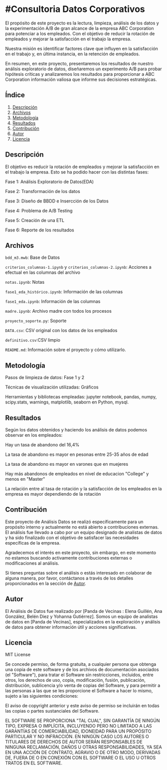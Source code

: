 
#
# #Consultoria Datos Corporativos

El propósito de este proyecto es la lectura, limpieza, análisis de los datos y la experimentación A/B de gran alcance de la empresa ABC Corporation para potenciar a los empleados. Con el objetivo de reducir la rotación de empleados y mejorar la satisfacción en el trabajo la empresa. 

Nuestra misión es identificar factores clave que influyen en la satisfacción en el trabajo y, en última instancia, en la retención de empleados.

En resumen, en este proyecto, presentaremos los resultados de nuestro análisis exploratorio de datos, diseñaremos un experimento A/B para probar hipótesis críticas y analizaremos los resultados para proporcionar a ABC Corporation información valiosa que informe sus decisiones estratégicas.

## Índice


1. [Descripción](#descripción)
2. [Archivos](#archivos)
3. [Metodología](#metodología)
4. [Resultados](#resultados)
5. [Contribución](#contribución)
6. [Autor](#autor)
7. [Licencia](#licencia)


## Descripción

El objetivo es reducir la rotación de empleados y mejorar la satisfacción en el trabajo la empresa. Esto se ha podido hacer con las distintas fases:

Fase 1: Análisis Exploratorio de Datos(EDA)

Fase 2: Transformación de los datos

Fase 3: Diseño de BBDD e Insercción de los Datos

Fase 4: Problema de A/B Testing

Fase 5: Creación de una ETL

Fase 6: Reporte de los resultados


## Archivos

`bdd_m3.mwb`: Base de Datos

`criterios_columnas-1.ipynb` y `criterios_columnas-2.ipynb`: Acciones a efectual en las columnas del archivo

`notas.ipynb`: Notas

`fase1_eda_histórico.ipynb`: Información de las columnas

`fase1_eda.ipynb`: Información de las columnas

`madre.ipynb`: Archivo madre con todos los procesos

`proyecto_soporte.py`: Soporte

`DATA.csv`: CSV original con los datos de los empleados

`definitivo.csv`:CSV limpio

`README.md`: Información sobre el proyecto y cómo utilizarlo.


## Metodología

Pasos de limpieza de datos: Fase 1 y 2

Técnicas de visualización utilizadas: Gráficos 

Herramientas y bibliotecas empleadas: jupyter notebook, pandas, numpy, scipy.stats, warnings, matplotlib, seaborn en Python, mysql.


## Resultados

Según los datos obtenidos y haciendo los análisis de datos podemos observar en los empleados:

Hay un tasa de abandono del 16,4%

La tasa de abandono es mayor en pesonas entre 25-35 años de edad

La tasa de abandono es mayor en varones que en muejeres

Hay más abandonos de empleados en nivel de educacion "College" y menos en "Master"

La relación entre al tasa de rotación y la satisfacción de los empleados en la empresa es mayor dependiendo de la rotación






## Contribución

Este proyecto de Análisis Datos se realizó específicamente para un propósito interno y actualmente no está abierto a contribuciones externas. El análisis fue llevado a cabo por un equipo designado de analistas de datos y ha sido finalizado con el objetivo de satisfacer las necesidades específicas de la empresa.

Agradecemos el interés en este proyecto, sin embargo, en este momento no estamos buscando activamente contribuciones externas o modificaciones al análisis.

Si tienes preguntas sobre el análisis o estás interesado en colaborar de alguna manera, por favor, contáctanos a través de los detalles proporcionados en la sección de [Autor](#autor).


## Autor

El Análisis de Datos fue realizado por [Panda de Vecinas : Elena Guillén, Ana González, Belén Diez y Yohanna Gutiérrez]. Somos un equipo de analistas de datos en [Panda de Vecinas], especializados en la exploración y análisis de datos para obtener información útil y acciones significativas.


## Licencia

MIT License

Se concede permiso, de forma gratuita, a cualquier persona que obtenga una copia de este software y de los archivos de documentación asociados (el "Software"), para tratar el Software sin restricciones, incluidos, entre otros, los derechos de uso, copia, modificación, fusión, publicación, distribución, sublicencia y/o venta de copias del Software, y para permitir a las personas a las que se les proporcione el Software a hacer lo mismo, sujeto a las siguientes condiciones:

El aviso de copyright anterior y este aviso de permiso se incluirán en todas las copias o partes sustanciales del Software.

EL SOFTWARE SE PROPORCIONA "TAL CUAL", SIN GARANTÍA DE NINGÚN TIPO, EXPRESA O IMPLÍCITA, INCLUYENDO PERO NO LIMITADO A LAS GARANTÍAS DE COMERCIABILIDAD, IDONEIDAD PARA UN PROPÓSITO PARTICULAR Y NO INFRACCIÓN. EN NINGÚN CASO LOS AUTORES O TITULARES DE DERECHOS DE AUTOR SERÁN RESPONSABLES DE NINGUNA RECLAMACIÓN, DAÑOS U OTRAS RESPONSABILIDADES, YA SEA EN UNA ACCIÓN DE CONTRATO, AGRAVIO O DE OTRO MODO, DERIVADAS DE, FUERA DE O EN CONEXIÓN CON EL SOFTWARE O EL USO U OTROS TRATOS EN EL SOFTWARE.
